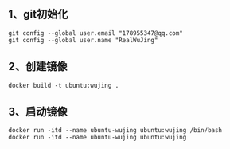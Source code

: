 ## 1、git初始化
    git config --global user.email "178955347@qq.com"
    git config --global user.name "RealWuJing"

## 2、创建镜像    
    docker build -t ubuntu:wujing .
## 3、启动镜像    
    docker run -itd --name ubuntu-wujing ubuntu:wujing /bin/bash
    docker run -itd --name ubuntu-wujing ubuntu:wujing